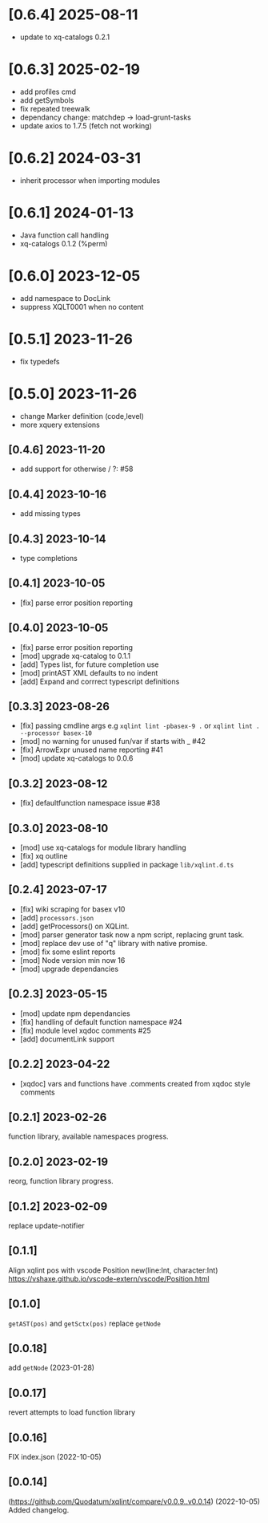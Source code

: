 # [0.6.4] 2025-08-11
* update to xq-catalogs 0.2.1
# [0.6.3] 2025-02-19
* add profiles cmd
* add getSymbols
* fix repeated treewalk
* dependancy change: matchdep -> load-grunt-tasks
* update axios to 1.7.5 (fetch not working)
# [0.6.2] 2024-03-31
* inherit processor when importing modules
# [0.6.1] 2024-01-13
* Java function call handling
* xq-catalogs 0.1.2 (%perm)
# [0.6.0] 2023-12-05
* add namespace to DocLink
* suppress XQLT0001 when no content
# [0.5.1] 2023-11-26
* fix typedefs 
# [0.5.0] 2023-11-26
* change Marker definition (code,level)
* more xquery extensions 
## [0.4.6] 2023-11-20
* add support for otherwise / ?: #58
## [0.4.4] 2023-10-16
* add missing types
## [0.4.3] 2023-10-14
* type completions 
## [0.4.1] 2023-10-05
* [fix] parse error position reporting
## [0.4.0] 2023-10-05
* [fix] parse error position reporting
* [mod] upgrade xq-catalog to 0.1.1
* [add] Types list, for future completion use
* [mod] printAST XML defaults to no indent
* [add] Expand and corrrect typescript definitions
## [0.3.3] 2023-08-26
* [fix] passing cmdline args e.g `xqlint lint -pbasex-9 .` or `xqlint lint . --processor basex-10`
* [mod] no warning for unused fun/var if starts with _ #42
* [fix] ArrowExpr unused name reporting #41
* [mod] update xq-catalogs to 0.0.6
## [0.3.2] 2023-08-12
* [fix] defaultfunction namespace issue #38
## [0.3.0] 2023-08-10
* [mod] use xq-catalogs for module library handling
* [fix] xq outline 
* [add] typescript definitions supplied in package `lib/xqlint.d.ts`
## [0.2.4] 2023-07-17
* [fix] wiki scraping for basex v10
* [add] `processors.json` 
* [add] getProcessors() on XQLint. 
* [mod] parser generator task now a npm script, replacing grunt task.
* [mod] replace dev use of "q" library with native promise. 
* [mod] fix some eslint reports
* [mod] Node version min now 16
* [mod] upgrade dependancies
## [0.2.3] 2023-05-15
* [mod] update npm dependancies
* [fix] handling of default function namespace #24 
* [fix] module level xqdoc comments #25
* [add] documentLink support

## [0.2.2] 2023-04-22
* [xqdoc] vars and functions have .comments created from xqdoc style comments

## [0.2.1] 2023-02-26
function library, available namespaces progress.

## [0.2.0] 2023-02-19
reorg, function library progress.

## [0.1.2] 2023-02-09
replace update-notifier

## [0.1.1] 
Align xqlint pos with vscode Position new(line:Int, character:Int)
https://vshaxe.github.io/vscode-extern/vscode/Position.html

## [0.1.0] 
`getAST(pos)` and `getSctx(pos)` replace `getNode`

## [0.0.18] 
add `getNode` (2023-01-28)

## [0.0.17] 
revert attempts to load function library
 
## [0.0.16] 
FIX index.json (2022-10-05)
## [0.0.14]
(https://github.com/Quodatum/xqlint/compare/v0.0.9..v0.0.14) (2022-10-05)
Added changelog.
